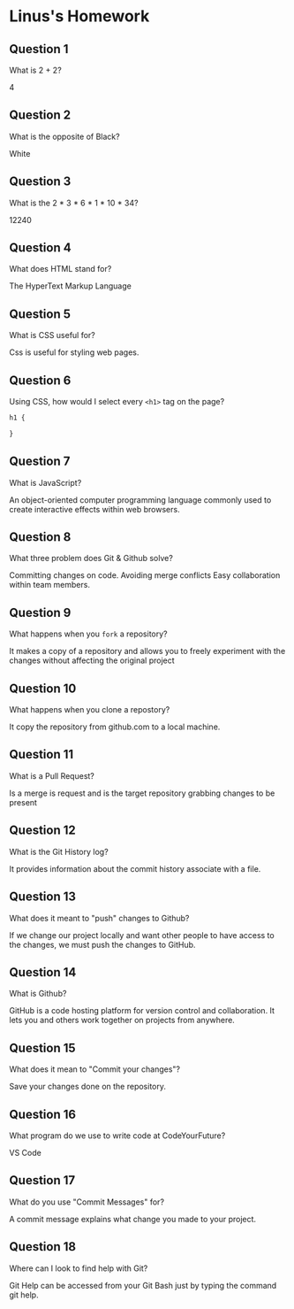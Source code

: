 # Linus's Homework

## Question 1

What is 2 + 2?

4

## Question 2

What is the opposite of Black?

White

## Question 3

What is the  2 * 3 * 6 * 1 * 10 * 34?

12240

## Question 4 

What does HTML stand for?

The HyperText Markup Language

## Question 5

What is CSS useful for?

Css is useful for styling web pages.

## Question 6

Using CSS, how would I select every `<h1>` tag on the page?

```css
h1 {

}
```

## Question 7

What is JavaScript?

An object-oriented computer programming language commonly used to create interactive effects within web browsers.

## Question 8

What three problem does Git & Github solve?

Committing changes on code.
Avoiding merge conflicts
Easy collaboration within team members.

## Question 9

What happens when you `fork` a repository?

It makes a copy of a repository and allows you to freely experiment with the changes without affecting the original project

## Question 10 

What happens when you clone a repostory?

It copy the repository from github.com to a local machine.

## Question 11

What is a Pull Request?

Is a merge is request and is the target repository grabbing changes to be present


## Question 12

What is the Git History log?

It provides information about the commit history associate with a file.

## Question 13

What does it meant to "push" changes to Github?

If we change our project locally and want other people to have access to the changes, we must 
push the changes to GitHub.
## Question 14

What is Github?

GitHub is a code hosting platform for version control and collaboration. 
It lets you and others work together on projects from anywhere. 

## Question 15

What does it mean to "Commit your changes"?

Save your changes done on the repository.

## Question 16

What program do we use to write code at CodeYourFuture?

VS Code

## Question 17

What do you use "Commit Messages" for?

A commit message explains what change you made to your project.

## Question 18

Where can I look to find help with Git?

Git Help can be accessed from your Git Bash just by typing the command git help.
